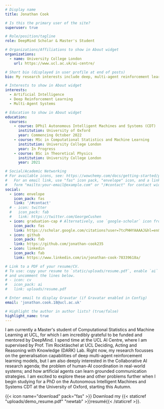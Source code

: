 ```yaml
---
# Display name
title: Jonathan Cook

# Is this the primary user of the site?
superuser: true

# Role/position/tagline
role: DeepMind Scholar & Master's Student 

# Organizations/Affiliations to show in About widget
organizations:
  - name: University College London
    url: https://www.ucl.ac.uk/ai-centre/

# Short bio (displayed in user profile at end of posts)
bio: My research interests include deep, multi-agent reinforcement learning; collaborative AI and human-AI coordination.

# Interests to show in About widget
interests:
  - Artificial Intelligence
  - Deep Reinforcement Learning
  - Multi-Agent Systems

# Education to show in About widget
education:
  courses:
    - course: DPhil Autonomous Intelligent Machines and Systems (CDT)
      institution: University of Oxford
      year: Commencing October 2022
    - course: MSc in Computational Statistics and Machine Learning
      institution: University College London
      year: In Progress
    - course: BSc in Theoretical Physics
      institution: University College London
      year: 2021

# Social/Academic Networking
# For available icons, see: https://wowchemy.com/docs/getting-started/page-builder/#icons
#   For an email link, use "fas" icon pack, "envelope" icon, and a link in the
#   form "mailto:your-email@example.com" or "/#contact" for contact widget.
social:
  - icon: envelope
    icon_pack: fas
    link: '/#contact'
  # - icon: twitter
  #   icon_pack: fab
  #   link: https://twitter.com/GeorgeCushen
  - icon: graduation-cap # Alternatively, use `google-scholar` icon from `ai` icon pack
    icon_pack: fas
    link: https://scholar.google.com/citations?user=7tcPHHYAAAAJ&hl=en&authuser=2
  - icon: github
    icon_pack: fab
    link: https://github.com/jonathan-cook235
  - icon: linkedin
    icon_pack: fab
    link: https://www.linkedin.com/in/jonathan-cook-78339618a/

# Link to a PDF of your resume/CV.
# To use: copy your resume to `static/uploads/resume.pdf`, enable `ai` icons in `params.toml`,
# and uncomment the lines below.
# - icon: cv
#   icon_pack: ai
#   link: uploads/resume.pdf

# Enter email to display Gravatar (if Gravatar enabled in Config)
email: 'jonathan.cook.18@ucl.ac.uk'

# Highlight the author in author lists? (true/false)
highlight_name: true
---
```


I am currently a Master's student of Computational Statistics and Machine Learning at UCL, for which I am incredibly grateful to be funded and mentored by DeepMind. I spend time at the UCL AI Centre, where I am supervised by Prof. Tim Rocktäschel at UCL Deciding, Acting and Reasoning with Knowledge (DARK) Lab. Right now, my research focusses on the generalisation capabilities of deep multi-agent reinforcement learning models, but I am also deeply interested in the Collaborative AI research agenda; the problem of human-AI coordination in real-world systems; and how artificial agents can learn grounded communication strategies. I am excited to explore these and other problems further when I begin studying for a PhD on the Autonomous Intelligent Machines and Systems CDT at the University of Oxford, starting this Autumn.

{{< icon name="download" pack="fas" >}} Download my {{< staticref "uploads/demo_resume.pdf" "newtab" >}}resumé{{< /staticref >}}.
